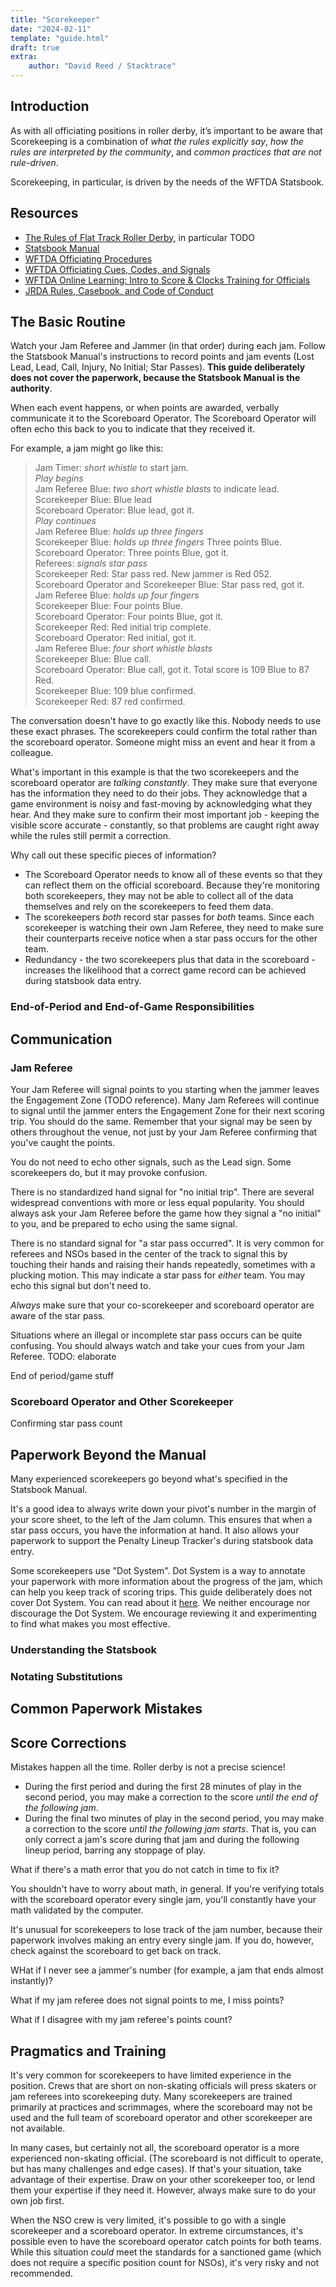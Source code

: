 ```yaml
---
title: "Scorekeeper"
date: "2024-02-11"
template: "guide.html"
draft: true
extra:
    author: "David Reed / Stacktrace"
---
```


## Introduction

As with all officiating positions in roller derby, it’s important to be aware that Scorekeeping is a combination of *what the rules explicitly say*, *how the rules are interpreted by the community*, and *common practices that are not rule-driven*.

Scorekeeping, in particular, is driven by the needs of the WFTDA Statsbook. 

## Resources

- [The Rules of Flat Track Roller Derby](https://rules.wftda.com/), in particular TODO
- [Statsbook Manual](TODO)
- [WFTDA Officiating Procedures](https://static.wftda.com/officiating/wftda-officiating-procedures.pdf)
- [WFTDA Officiating Cues, Codes, and Signals](https://static.wftda.com/officiating/wftda-officiating-cues-codes-and-signals.pdf)
- [WFTDA Online Learning: Intro to Score & Clocks Training for Officials](https://learning.wftda.org/courses/intro-to-score-clocks-training-for-officials)
- [JRDA Rules, Casebook, and Code of Conduct](https://www.juniorrollerderby.org/rules)

## The Basic Routine

Watch your Jam Referee and Jammer (in that order) during each jam. Follow the Statsbook Manual's instructions to record points and jam events (Lost Lead, Lead, Call, Injury, No Initial; Star Passes). **This guide deliberately does not cover the paperwork, because the Statsbook Manual is the authority**.

When each event happens, or when points are awarded, verbally communicate it to the Scoreboard Operator. The Scoreboard Operator will often echo this back to you to indicate that they received it.

For example, a jam might go like this:

> Jam Timer: *short whistle* to start jam.<br />
> *Play begins*<br />
> Jam Referee Blue: *two short whistle blasts* to indicate lead.<br />
> Scorekeeper Blue: Blue lead<br />
> Scoreboard Operator: Blue lead, got it.<br />
> *Play continues*<br />
> Jam Referee Blue: *holds up three fingers*<br />
> Scorekeeper Blue: *holds up three fingers* Three points Blue.<br />
> Scoreboard Operator: Three points Blue, got it.<br />
> Referees: *signals star pass*<br />
> Scorekeeper Red: Star pass red. New jammer is Red 052.<br />
> Scoreboard Operator and Scorekeeper Blue: Star pass red, got it.<br />
> Jam Referee Blue: *holds up four fingers*<br />
> Scorekeeper Blue: Four points Blue.<br />
> Scoreboard Operator: Four points Blue, got it.<br />
> Scorekeeper Red: Red initial trip complete.<br />
> Scoreboard Operator: Red initial, got it.<br />
> Jam Referee Blue: *four short whistle blasts*<br />
> Scorekeeper Blue: Blue call.<br />
> Scoreboard Operator: Blue call, got it. Total score is 109 Blue to 87 Red.<br />
> Scorekeeper Blue: 109 blue confirmed.<br />
> Scorekeeper Red: 87 red confirmed.<br />

The conversation doesn't have to go exactly like this. Nobody needs to use these exact phrases. The scorekeepers could confirm the total rather than the scoreboard operator. Someone might miss an event and hear it from a colleague. 

What's important in this example is that the two scorekeepers and the scoreboard operator are _talking constantly_. They make sure that everyone has the information they need to do their jobs. They acknowledge that a game environment is noisy and fast-moving by acknowledging what they hear. And they make sure to confirm their most important job - keeping the visible score accurate - constantly, so that problems are caught right away while the rules still permit a correction.

Why call out these specific pieces of information?

- The Scoreboard Operator needs to know all of these events so that they can reflect them on the official scoreboard. Because they're monitoring both scorekeepers, they may not be able to collect all of the data themselves and rely on the scorekeepers to feed them data.
- The scorekeepers _both_ record star passes for _both_ teams. Since each scorekeeper is watching their own Jam Referee, they need to make sure their counterparts receive notice when a star pass occurs for the other team.
- Redundancy - the two scorekeepers plus that data in the scoreboard - increases the likelihood that a correct game record can be achieved during statsbook data entry. 

### End-of-Period and End-of-Game Responsibilities

## Communication

### Jam Referee

Your Jam Referee will signal points to you starting when the jammer leaves the Engagement Zone (TODO reference). Many Jam Referees will continue to signal until the jammer enters the Engagement Zone for their next scoring trip. You should do the same. Remember that your signal may be seen by others throughout the venue, not just by your Jam Referee confirming that you've caught the points.

You do not need to echo other signals, such as the Lead sign. Some scorekeepers do, but it may provoke confusion.

There is no standardized hand signal for "no initial trip". There are several widespread conventions with more or less equal popularity. You should always ask your Jam Referee before the game how they signal a "no initial" to you, and be prepared to echo using the same signal.

There is no standard signal for "a star pass occurred". It is very common for referees and NSOs based in the center of the track to signal this by touching their hands and raising their hands repeatedly, sometimes with a plucking motion. This may indicate a star pass for _either_ team. You may echo this signal but don't need to.

_Always_ make sure that your co-scorekeeper and scoreboard operator are aware of the star pass.

Situations where an illegal or incomplete star pass occurs can be quite confusing. You should always watch and take your cues from your Jam Referee. TODO: elaborate

End of period/game stuff

### Scoreboard Operator and Other Scorekeeper

Confirming star pass count

## Paperwork Beyond the Manual

Many experienced scorekeepers go beyond what's specified in the Statsbook Manual.

It's a good idea to always write down your pivot's number in the margin of your score sheet, to the left of the Jam column. This ensures that when a star pass occurs, you have the information at hand. It also allows your paperwork to support the Penalty Lineup Tracker's during statsbook data entry.

Some scorekeepers use "Dot System". Dot System is a way to annotate your paperwork with more information about the progress of the jam, which can help you keep track of scoring trips. This guide deliberately does not cover Dot System. You can read about it [here](TODO). We neither encourage nor discourage the Dot System. We encourage reviewing it and experimenting to find what makes you most effective.

### Understanding the Statsbook

### Notating Substitutions

## Common Paperwork Mistakes

## Score Corrections

Mistakes happen all the time. Roller derby is not a precise science!

- During the first period and during the first 28 minutes of play in the second period, you may make a correction to the score _until the end of the following jam_.
- During the final two minutes of play in the second period, you may make a correction to the score _until the following jam starts_. That is, you can only correct a jam's score during that jam and during the following lineup period, barring any stoppage of play.

What if there's a math error that you do not catch in time to fix it?

You shouldn't have to worry about math, in general. If you're verifying totals with the scoreboard operator every single jam, you'll constantly have your math validated by the computer.


It's unusual for scorekeepers to lose track of the jam number, because their paperwork involves making an entry every single jam. If you do, however, check against the scoreboard to get back on track.

WHat if I never see a jammer's number (for example, a jam that ends almost instantly)?

What if my jam referee does not signal points to me, I miss points?

What if I disagree with my jam referee's points count?


## Pragmatics and Training

It's very common for scorekeepers to have limited experience in the position. Crews that are short on non-skating officials will press skaters or jam referees into scorekeeping duty. Many scorekeepers are trained primarily at practices and scrimmages, where the scoreboard may not be used and the full team of scoreboard operator and other scorekeeper are not available.

In many cases, but certainly not all, the scoreboard operator is a more experienced non-skating official. (The scoreboard is not difficult to operate, but has many challenges and edge cases). If that's your situation, take advantage of their expertise. Draw on your other scorekeeper too, or lend them your expertise if they need it. However, always make sure to do your own job first.

When the NSO crew is very limited, it's possible to go with a single scorekeeper and a scoreboard operator. In extreme circumstances, it's possible even to have the scoreboard operator catch points for both teams. While this situation _could_ meet the standards for a sanctioned game (which does not require a specific position count for NSOs), it's very risky and not recommended.
